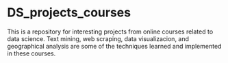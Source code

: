 # DS_projects_courses
This is a repository for interesting projects from online courses related to data science. Text mining, web scraping, data visualizacion, and geographical analysis
are some of the techniques learned and implemented in these courses. 
